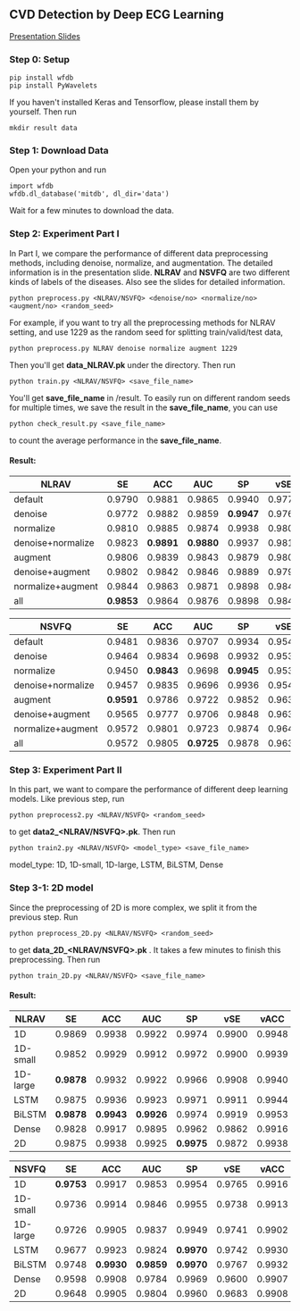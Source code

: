 ## CVD Detection by Deep ECG Learning

[Presentation Slides](https://docs.google.com/presentation/d/1mtZBkdHWctmorvy7p3cUPE1tPw5hvd8mwKBZHAtBm8s/edit?usp=sharing)

### Step 0: Setup

    pip install wfdb
    pip install PyWavelets

If you haven't installed Keras and Tensorflow, please install them by yourself. Then run

    mkdir result data

### Step 1: Download Data
Open your python and run

    import wfdb
    wfdb.dl_database('mitdb', dl_dir='data')
            
Wait for a few minutes to download the data.

### Step 2: Experiment Part I

In Part I, we compare the performance of different data preprocessing methods, including denoise, normalize, and augmentation. The detailed information is in the presentation slide. **NLRAV** and **NSVFQ** are two different kinds of labels of the diseases. Also see the slides for detailed information.

    python preprocess.py <NLRAV/NSVFQ> <denoise/no> <normalize/no> <augment/no> <random_seed>
        
For example, if you want to try all the preprocessing methods for NLRAV setting, and use 1229 as the random seed for splitting train/valid/test data,

    python preprocess.py NLRAV denoise normalize augment 1229
                
Then you'll get **data_NLRAV.pk** under the directory. Then run
                    
    python train.py <NLRAV/NSVFQ> <save_file_name>
                            
You'll get **save_file_name** in /result. To easily run on different random seeds for multiple times, we save the result in the **save_file_name**, you can use

    python check_result.py <save_file_name>
                                    
to count the average performance in the **save_file_name**.

#### Result:

|NLRAV            |SE    |ACC   |AUC   |SP    |vSE   |vACC  |
|-----------------|------|------|------|------|------|------|
|default          |0.9790|0.9881|0.9865|0.9940|0.9774|0.9882|
|denoise          |0.9772|0.9882|0.9859|**0.9947**|0.9760|0.9882|
|normalize        |0.9810|0.9885|0.9874|0.9938|0.9807|0.9887|
|denoise+normalize|0.9823|**0.9891**|**0.9880**|0.9937|0.9817|0.9896|
|augment          |0.9806|0.9839|0.9843|0.9879|0.9804|0.9842|
|denoise+augment  |0.9802|0.9842|0.9846|0.9889|0.9796|0.9844|
|normalize+augment|0.9844|0.9863|0.9871|0.9898|0.9841|0.9869|
|all              |**0.9853**|0.9864|0.9876|0.9898|0.9846|0.9871|

|NSVFQ            |SE    |ACC   |AUC   |SP    |vSE   |vACC  |
|-----------------|------|------|------|------|------|------|
|default          |0.9481|0.9836|0.9707|0.9934|0.9544|0.9840|
|denoise          |0.9464|0.9834|0.9698|0.9932|0.9532|0.9841|
|normalize        |0.9450|**0.9843**|0.9698|**0.9945**|0.9535|0.9853|
|denoise+normalize|0.9457|0.9835|0.9696|0.9936|0.9543|0.9847|
|augment          |**0.9591**|0.9786|0.9722|0.9852|0.9631|0.9792|
|denoise+augment  |0.9565|0.9777|0.9706|0.9848|0.9637|0.9782|
|normalize+augment|0.9572|0.9801|0.9723|0.9874|0.9643|0.9806|
|all              |0.9572|0.9805|**0.9725**|0.9878|0.9639|0.9806|

### Step 3: Experiment Part II
In this part, we want to compare the performance of different deep learning models.
Like previous step, run

    python preprocess2.py <NLRAV/NSVFQ> <random_seed>
        
to get **data2_<NLRAV/NSVFQ>.pk**. Then run
            
    python train2.py <NLRAV/NSVFQ> <model_type> <save_file_name>
                    
model\_type: 1D, 1D-small, 1D-large, LSTM, BiLSTM, Dense

### Step 3-1: 2D model
Since the preprocessing of 2D is more complex, we split it from the previous step. Run

    python preprocess_2D.py <NLRAV/NSVFQ> <random_seed>

to get **data_2D_<NLRAV/NSVFQ>.pk** . It takes a few minutes to finish this preprocessing. Then run
        
    python train_2D.py <NLRAV/NSVFQ> <save_file_name>

#### Result:
|NLRAV   |SE    |ACC   |AUC   |SP    |vSE   |vACC  |
|--------|------|------|------|------|------|------|
|1D      |0.9869|0.9938|0.9922|0.9974|0.9900|0.9948|
|1D-small|0.9852|0.9929|0.9912|0.9972|0.9900|0.9939|
|1D-large|**0.9878**|0.9932|0.9922|0.9966|0.9908|0.9940|
|LSTM    |0.9875|0.9936|0.9923|0.9971|0.9911|0.9944|
|BiLSTM  |**0.9878**|**0.9943**|**0.9926**|0.9974|0.9919|0.9953|
|Dense   |0.9828|0.9917|0.9895|0.9962|0.9862|0.9916|
|2D      |0.9875|0.9938|0.9925|**0.9975**|0.9872|0.9938|

|NSVFQ   |SE    |ACC   |AUC   |SP    |vSE   |vACC  |
|--------|------|------|------|------|------|------|
|1D      |**0.9753**|0.9917|0.9853|0.9954|0.9765|0.9916|
|1D-small|0.9736|0.9914|0.9846|0.9955|0.9738|0.9913|
|1D-large|0.9726|0.9905|0.9837|0.9949|0.9741|0.9902|
|LSTM    |0.9677|0.9923|0.9824|**0.9970**|0.9742|0.9930|
|BiLSTM  |0.9748|**0.9930**|**0.9859**|**0.9970**|0.9767|0.9932|
|Dense   |0.9598|0.9908|0.9784|0.9969|0.9600|0.9907|
|2D      |0.9648|0.9905|0.9804|0.9960|0.9683|0.9908|

